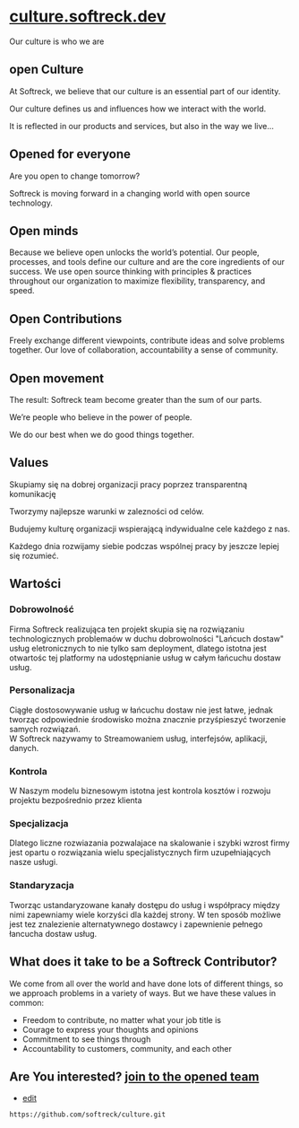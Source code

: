 # [culture.softreck.dev](https://culture.softreck.dev/#/)

Our culture is who we are


## open Culture

At Softreck, we believe that our culture is an essential part of our identity.

Our culture defines us and influences how we interact with the world. 

It is reflected in our products and services, but also in the way we live...


## Opened for everyone

Are you open to change tomorrow?

Softreck is moving forward in a changing world with open source technology.


## Open minds

Because we believe open unlocks the world’s potential. 
Our people, processes, and tools define our culture and are the core ingredients of our success. 
We use open source thinking with principles & practices throughout our organization to maximize flexibility, transparency, and speed.


## Open Contributions


Freely exchange different viewpoints, contribute ideas and solve problems together. 
Our love of collaboration, accountability a sense of community.



## Open movement

The result: Softreck team become greater than the sum of our parts. 

We’re people who believe in the power of people. 

We do our best when we do good things together.


## Values

Skupiamy się na dobrej organizacji pracy poprzez transparentną komunikację

Tworzymy najlepsze warunki w zalezności od celów.

Budujemy kulturę organizacji wspierającą indywidualne cele każdego z nas.

Każdego dnia rozwijamy siebie podczas wspólnej pracy by jeszcze lepiej się rozumieć.


## Wartości 

### Dobrowolność
Firma Softreck realizująca ten projekt skupia się na rozwiązaniu technologicznych problemaów w duchu dobrowolności
"Lańcuch dostaw" usług eletronicznych to nie tylko sam deployment, dlatego istotna jest otwartośc tej platformy na
udostępnianie usług w całym łańcuchu dostaw usług.

### Personalizacja
Ciągłe dostosowywanie usług w łańcuchu dostaw nie jest łatwe, jednak tworząc odpowiednie środowisko można znacznie przyśpieszyć tworzenie samych rozwiązań.  
W Softreck nazywamy to Streamowaniem usług, interfejsów, aplikacji, danych. 

### Kontrola
W Naszym modelu biznesowym istotna jest kontrola kosztów i rozwoju projektu bezpośrednio przez klienta

### Specjalizacja
Dlatego liczne rozwiazania pozwalajace na skalowanie i szybki wzrost firmy jest opartu o rozwiązania wielu specjalistycznych firm uzupełniających nasze usługi.

### Standaryzacja
Tworząc ustandaryzowane kanały dostępu do usług i współpracy między nimi zapewniamy wiele korzyści dla każdej strony.
W ten sposób możliwe jest tez znalezienie alternatywnego dostawcy i zapewnienie pełnego łancucha dostaw usług. 



## What does it take to be a Softreck Contributor?


We come from all over the world and have done lots of different things, so we approach problems in a variety of ways. But we have these values in common:

+  Freedom to contribute, no matter what your job title is
+  Courage to express your thoughts and opinions
+  Commitment to see things through
+  Accountability to customers, community, and each other

Are You interested?
[join to the opened team](https://softreck.github.io/onboarding/)
---
+ [edit](https://github.com/softreck/culture/edit/main/README.md)

```
https://github.com/softreck/culture.git
```
